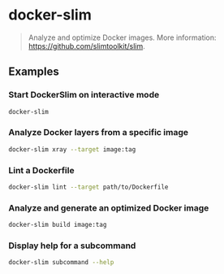 # docker-slim

> Analyze and optimize Docker images. More information: <https://github.com/slimtoolkit/slim>.

## Examples

### Start DockerSlim on interactive mode

```bash
docker-slim
```

### Analyze Docker layers from a specific image

```bash
docker-slim xray --target image:tag
```

### Lint a Dockerfile

```bash
docker-slim lint --target path/to/Dockerfile
```

### Analyze and generate an optimized Docker image

```bash
docker-slim build image:tag
```

### Display help for a subcommand

```bash
docker-slim subcommand --help
```
